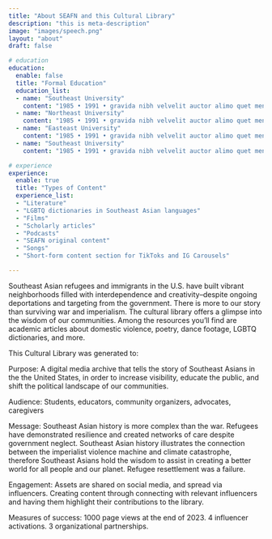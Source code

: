 ```yaml
---
title: "About SEAFN and this Cultural Library"
description: "this is meta-description"
image: "images/speech.png"
layout: "about"
draft: false

# education
education:
  enable: false
  title: "Formal Education"
  education_list:
  - name: "Southeast University"
    content: "1985 • 1991 • gravida nibh velvelit auctor alimo quet menean solli"
  - name: "Northeast University"
    content: "1985 • 1991 • gravida nibh velvelit auctor alimo quet menean solli"
  - name: "Easteast University"
    content: "1985 • 1991 • gravida nibh velvelit auctor alimo quet menean solli"
  - name: "Southeast University"
    content: "1985 • 1991 • gravida nibh velvelit auctor alimo quet menean solli"

# experience
experience:
  enable: true
  title: "Types of Content"
  experience_list:
  - "Literature"
  - "LGBTQ dictionaries in Southeast Asian languages"
  - "Films"
  - "Scholarly articles"
  - "Podcasts"
  - "SEAFN original content"
  - "Songs"
  - "Short-form content section for TikToks and IG Carousels"

---
```


Southeast Asian refugees and immigrants in the U.S. have built vibrant neighborhoods filled with interdependence and creativity–despite ongoing deportations and targeting from the government. There is more to our story than surviving war and imperialism. The cultural library offers a glimpse into the wisdom of our communities. Among the resources you’ll find are academic articles about domestic violence, poetry, dance footage, LGBTQ dictionaries, and more. 

This Cultural Library was generated to:

Purpose: A digital media archive that tells the story of Southeast Asians in the the United States, in order to increase visibility, educate the public, and shift the political landscape of our communities.

Audience: Students, educators, community organizers, advocates, caregivers

Message: Southeast Asian history is more complex than the war. Refugees have demonstrated resilience and created networks of care despite government neglect. Southeast Asian history illustrates the connection between the imperialist violence machine and climate catastrophe, therefore Southeast Asians hold the wisdom to assist in creating a better world for all people and our planet. Refugee resettlement was a failure.

Engagement: Assets are shared on social media, and spread via influencers. Creating content through connecting with relevant influencers and having them highlight their contributions to the library. 

Measures of success: 1000 page views at the end of 2023. 4 influencer activations. 3 organizational partnerships.

